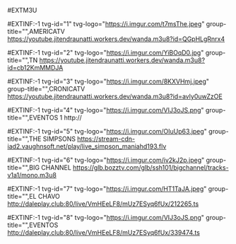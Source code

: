 #EXTM3U

#EXTINF:-1 tvg-id="1" tvg-logo="https://i.imgur.com/t7msThe.jpeg" group-title="",AMERICATV
https://youtube.jitendraunatti.workers.dev/wanda.m3u8?id=QGpHLgRnrx4

#EXTINF:-1 tvg-id="2" tvg-logo="https://i.imgur.com/YiBOqD0.jpg" group-title="",TN 
https://youtube.jitendraunatti.workers.dev/wanda.m3u8?id=cb12KmMMDJA

#EXTINF:-1 tvg-id="3" tvg-logo="https://i.imgur.com/8KXVHmj.jpeg" group-title="",CRONICATV
https://youtube.jitendraunatti.workers.dev/wanda.m3u8?id=avly0uwZzOE

#EXTINF:-1 tvg-id="4" tvg-logo="https://i.imgur.com/VIJ3oJS.png" group-title="",EVENTOS 1
http://

#EXTINF:-1 tvg-id="5" tvg-logo="https://i.imgur.com/OIuUp63.jpeg" group-title="",THE SIMPSONS
https://stream-cdn-iad2.vaughnsoft.net/play/live_simpson_maniahd193.flv

#EXTINF:-1 tvg-id="6" tvg-logo="https://i.imgur.com/iv2kJ2p.jpeg" group-title="",BIG CHANNEL
https://glb.bozztv.com/glb/ssh101/bigchannel/tracks-v1a1/mono.m3u8

#EXTINF:-1 tvg-id="7" tvg-logo="https://i.imgur.com/HT1TaJA.jpeg" group-title="",EL CHAVO 
http://daleplay.club:80/live/VmHEeLF8/mUz7ESyq6fUx/212265.ts

#EXTINF:-1 tvg-id="8" tvg-logo="https://i.imgur.com/VIJ3oJS.png" group-title="",EVENTOS 
http://daleplay.club:80/live/VmHEeLF8/mUz7ESyq6fUx/339474.ts
